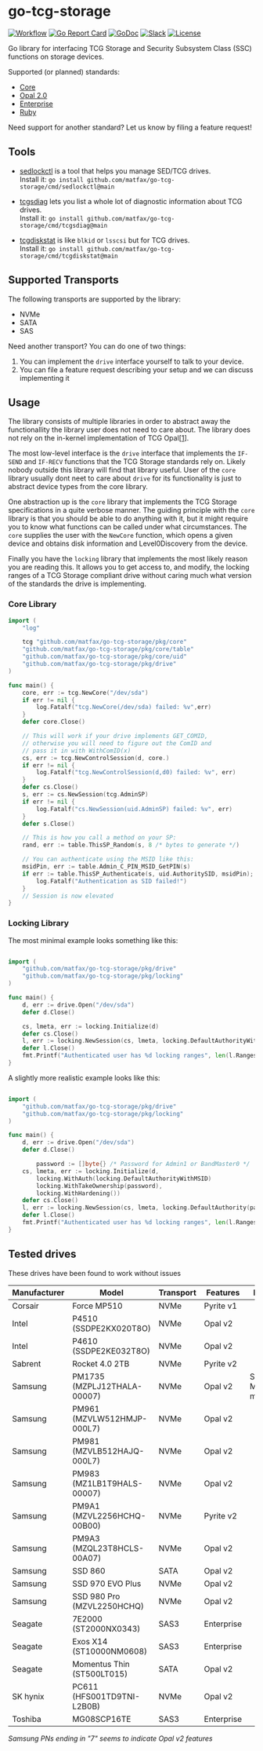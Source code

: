 # go-tcg-storage

[![Workflow](https://github.com/matfax/go-tcg-storage/workflows/Release/badge.svg)](https://github.com/matfax/go-tcg-storage/actions/workflows/release.yml)
[![Go Report Card](https://goreportcard.com/badge/github.com/matfax/go-tcg-storage)](https://goreportcard.com/report/github.com/matfax/go-tcg-storage)
[![GoDoc](https://godoc.org/github.com/matfax/go-tcg-storage?status.svg)](https://pkg.go.dev/github.com/matfax/go-tcg-storage@main)
[![Slack](https://slack.osfw.dev/badge.svg)](https://slack.osfw.dev)
[![License](https://img.shields.io/badge/License-BSD%203--Clause-blue.svg)](https://github.com/matfax/go-tcg-storage/blob/master/LICENSE)

Go library for interfacing TCG Storage and Security Subsystem Class (SSC) functions on storage devices.

Supported (or planned) standards:

 * [Core](https://trustedcomputinggroup.org/resource/tcg-storage-architecture-core-specification/)
 * [Opal 2.0](https://trustedcomputinggroup.org/resource/storage-work-group-storage-security-subsystem-class-opal/)
 * [Enterprise](https://trustedcomputinggroup.org/resource/storage-work-group-storage-security-subsystem-class-enterprise-specification/)
 * [Ruby](https://trustedcomputinggroup.org/resource/tcg-storage-security-subsystem-class-ruby-specification/)

Need support for another standard? Let us know by filing a feature request!

## Tools

 * [sedlockctl](cmd/sedlockctl/README.md) is a tool that helps you manage SED/TCG drives.<br>
   Install it: `go install github.com/matfax/go-tcg-storage/cmd/sedlockctl@main`

 * [tcgsdiag](cmd/tcgsdiag/README.md) lets you list a whole lot of diagnostic information about TCG drives.<br>
   Install it: `go install github.com/matfax/go-tcg-storage/cmd/tcgsdiag@main`

 * [tcgdiskstat](cmd/tcgdiskstat/README.md) is like `blkid` or `lsscsi` but for TCG drives.<br>
   Install it: `go install github.com/matfax/go-tcg-storage/cmd/tcgdiskstat@main`


## Supported Transports

The following transports are supported by the library:

 * NVMe
 * SATA
 * SAS

Need another transport? You can do one of two things:

 1. You can implement the `drive` interface yourself to talk to your device.
 2. You can file a feature request describing your setup and we can discuss implementing it

## Usage

The library consists of multiple libraries in order to abstract
away the functionallity the library user does not need to care about.
The library does not rely on the in-kernel implementation of
TCG Opal[[1](https://github.com/torvalds/linux/commit/455a7b238cd6bc68c4a550cbbd37c1e22b64f71c)].

The most low-level interface is the `drive` interface that implements
the `IF-SEND` and `IF-RECV` functions that the TCG Storage standards
rely on. Likely nobody outside this library will find that library useful.
User of the `core` library usually dont neet to care about `drive` for its functionality
is just to abstract device types from the core library.

One abstraction up is the `core` library that implements the
TCG Storage specifications in a quite verbose manner. The guiding
principle with the `core` library is that you should be able to do
anything with it, but it might require you to know what functions
can be called under what circumstances.
The `core` supplies the user with the `NewCore` function, which opens a
given device and obtains disk information and Level0Discovery from the device.

Finally you have the `locking` library that implements the most
likely reason you are reading this. It allows you to get access
to, and modify, the locking ranges of a TCG Storage compliant
drive without caring much what version of the standards the drive
is implementing.

### Core Library

```go
import (
	"log"

	tcg "github.com/matfax/go-tcg-storage/pkg/core"
	"github.com/matfax/go-tcg-storage/pkg/core/table"
	"github.com/matfax/go-tcg-storage/pkg/core/uid"
	"github.com/matfax/go-tcg-storage/pkg/drive"
)

func main() {
	core, err := tcg.NewCore("/dev/sda")
	if err != nil {
		log.Fatalf("tcg.NewCore(/dev/sda) failed: %v",err)
	}
	defer core.Close()

	// This will work if your drive implements GET_COMID,
	// otherwise you will need to figure out the ComID and
	// pass it in with WithComID(x)
	cs, err := tcg.NewControlSession(d, core.)
	if err != nil {
		log.Fatalf("tcg.NewControlSession(d,d0) failed: %v", err)
	}
	defer cs.Close()
	s, err := cs.NewSession(tcg.AdminSP)
	if err != nil {
		log.Fatalf("cs.NewSession(uid.AdminSP) failed: %v", err)
	}
	defer s.Close()

	// This is how you call a method on your SP:
	rand, err := table.ThisSP_Random(s, 8 /* bytes to generate */)

	// You can authenticate using the MSID like this:
	msidPin, err := table.Admin_C_PIN_MSID_GetPIN(s)
	if err := table.ThisSP_Authenticate(s, uid.AuthoritySID, msidPin); err != nil {
	 	log.Fatalf("Authentication as SID failed!")
	}
	// Session is now elevated
}
```

### Locking Library

The most minimal example looks something like this:

```go

import (
	"github.com/matfax/go-tcg-storage/pkg/drive"
	"github.com/matfax/go-tcg-storage/pkg/locking"
)

func main() {
	d, err := drive.Open("/dev/sda")
	defer d.Close()

	cs, lmeta, err := locking.Initialize(d)
	defer cs.Close()
	l, err := locking.NewSession(cs, lmeta, locking.DefaultAuthorityWithMSID)
	defer l.Close()
	fmt.Printf("Authenticated user has %d locking ranges", len(l.Ranges))
}
```

A slightly more realistic example looks like this:
```go

import (
	"github.com/matfax/go-tcg-storage/pkg/drive"
	"github.com/matfax/go-tcg-storage/pkg/locking"
)

func main() {
	d, err := drive.Open("/dev/sda")
	defer d.Close()

        password := []byte{} /* Password for Admin1 or BandMaster0 */
	cs, lmeta, err := locking.Initialize(d,
		locking.WithAuth(locking.DefaultAuthorityWithMSID)
		locking.WithTakeOwnership(password),
		locking.WithHardening())
	defer cs.Close()
	l, err := locking.NewSession(cs, lmeta, locking.DefaultAuthority(password))
	defer l.Close()
	fmt.Printf("Authenticated user has %d locking ranges", len(l.Ranges))
}
```

## Tested drives

These drives have been found to work without issues

| Manufacturer | Model | Transport | Features | Notes |
|--------------|-------|-----------|----------|-------|
| Corsair | Force MP510 | NVMe | Pyrite v1 | |
| Intel | P4510 (SSDPE2KX020T8O) | NVMe | Opal v2 | |
| Intel | P4610 (SSDPE2KE032T8O) | NVMe | Opal v2 | |
| Sabrent | Rocket 4.0 2TB | NVMe | Pyrite v2 | |
| Samsung | PM1735 (MZPLJ12THALA-00007) | NVMe | Opal v2 | Shadow MBR missing |
| Samsung | PM961 (MZVLW512HMJP-000L7) | NVMe | Opal v2 | |
| Samsung | PM981 (MZVLB512HAJQ-000L7) | NVMe | Opal v2 | |
| Samsung | PM983 (MZ1LB1T9HALS-00007) | NVMe | Opal v2 | |
| Samsung | PM9A1 (MZVL2256HCHQ-00B00) | NVMe | Pyrite v2 | |
| Samsung | PM9A3 (MZQL23T8HCLS-00A07) | NVMe | Opal v2 | |
| Samsung | SSD 860 | SATA | Opal v2 | |
| Samsung | SSD 970 EVO Plus | NVMe | Opal v2 | |
| Samsung | SSD 980 Pro (MZVL2250HCHQ) | NVMe | Opal v2 | |
| Seagate | 7E2000 (ST2000NX0343) | SAS3 | Enterprise | |
| Seagate | Exos X14 (ST10000NM0608) | SAS3 | Enterprise | |
| Seagate | Momentus Thin (ST500LT015) | SATA | Opal v2 | |
| SK hynix | PC611 (HFS001TD9TNI-L2B0B) | NVMe | Opal v2 | |
| Toshiba | MG08SCP16TE | SAS3 | Enterprise | |

*Samsung PNs ending in "7" seems to indicate Opal v2 features*
